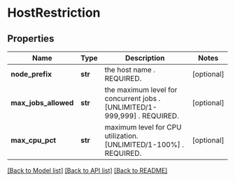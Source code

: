 # HostRestriction

## Properties
Name | Type | Description | Notes
------------ | ------------- | ------------- | -------------
**node_prefix** | **str** | the host name . REQUIRED. | [optional] 
**max_jobs_allowed** | **str** | the maximum level for concurrent jobs . [UNLIMITED/1-999,999] . REQUIRED. | [optional] 
**max_cpu_pct** | **str** | maximum level for CPU utilization. [UNLIMITED/1-100%] . REQUIRED. | [optional] 

[[Back to Model list]](../README.md#documentation-for-models) [[Back to API list]](../README.md#documentation-for-api-endpoints) [[Back to README]](../README.md)

